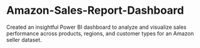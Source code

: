 # Amazon-Sales-Report-Dashboard
Created an insightful Power BI dashboard to analyze and visualize sales performance across products, regions, and customer types for an Amazon seller dataset.
